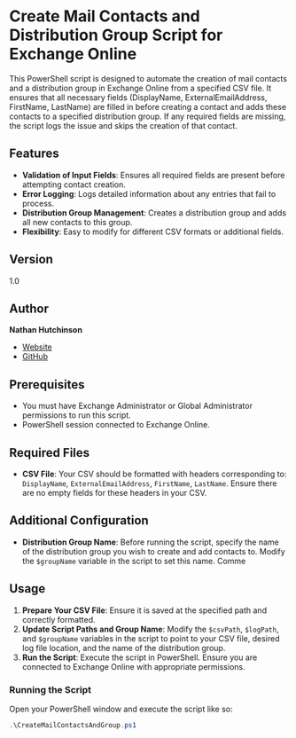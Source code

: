 # Create Mail Contacts and Distribution Group Script for Exchange Online

This PowerShell script is designed to automate the creation of mail contacts and a distribution group in Exchange Online from a specified CSV file. It ensures that all necessary fields (DisplayName, ExternalEmailAddress, FirstName, LastName) are filled in before creating a contact and adds these contacts to a specified distribution group. If any required fields are missing, the script logs the issue and skips the creation of that contact.

## Features

- **Validation of Input Fields**: Ensures all required fields are present before attempting contact creation.
- **Error Logging**: Logs detailed information about any entries that fail to process.
- **Distribution Group Management**: Creates a distribution group and adds all new contacts to this group.
- **Flexibility**: Easy to modify for different CSV formats or additional fields.

## Version

1.0

## Author

**Nathan Hutchinson**

- [Website](https://natehutchinson.co.uk)
- [GitHub](https://github.com/NateHutch365)

## Prerequisites

- You must have Exchange Administrator or Global Administrator permissions to run this script.
- PowerShell session connected to Exchange Online.

## Required Files

- **CSV File**: Your CSV should be formatted with headers corresponding to: `DisplayName`, `ExternalEmailAddress`, `FirstName`, `LastName`. Ensure there are no empty fields for these headers in your CSV.

## Additional Configuration

- **Distribution Group Name**: Before running the script, specify the name of the distribution group you wish to create and add contacts to. Modify the `$groupName` variable in the script to set this name. Comme

## Usage

1. **Prepare Your CSV File**: Ensure it is saved at the specified path and correctly formatted.
2. **Update Script Paths and Group Name**: Modify the `$csvPath`, `$logPath`, and `$groupName` variables in the script to point to your CSV file, desired log file location, and the name of the distribution group.
3. **Run the Script**: Execute the script in PowerShell. Ensure you are connected to Exchange Online with appropriate permissions.

### Running the Script

Open your PowerShell window and execute the script like so:

```powershell
.\CreateMailContactsAndGroup.ps1

